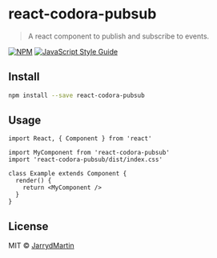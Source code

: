 # react-codora-pubsub

> A react component to publish and subscribe to events.

[![NPM](https://img.shields.io/npm/v/react-codora-pubsub.svg)](https://www.npmjs.com/package/react-codora-pubsub) [![JavaScript Style Guide](https://img.shields.io/badge/code_style-standard-brightgreen.svg)](https://standardjs.com)

## Install

```bash
npm install --save react-codora-pubsub
```

## Usage

```tsx
import React, { Component } from 'react'

import MyComponent from 'react-codora-pubsub'
import 'react-codora-pubsub/dist/index.css'

class Example extends Component {
  render() {
    return <MyComponent />
  }
}
```

## License

MIT © [JarrydMartin](https://github.com/JarrydMartin)
